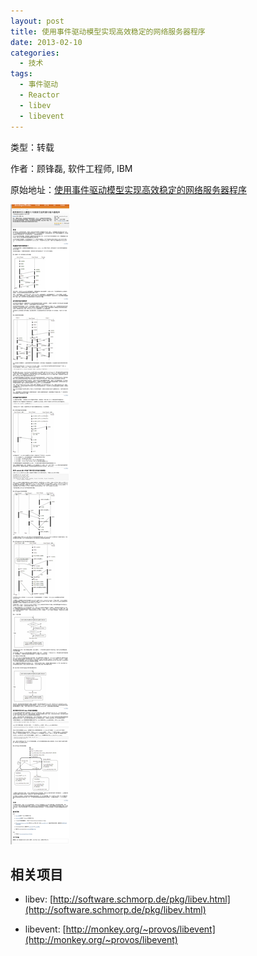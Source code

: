 ```yaml
--- 
layout: post
title: 使用事件驱动模型实现高效稳定的网络服务器程序
date: 2013-02-10
categories:
  - 技术
tags:
  - 事件驱动
  - Reactor
  - libev
  - libevent
---
```


类型：转载

作者：顾锋磊, 软件工程师, IBM

原始地址：[使用事件驱动模型实现高效稳定的网络服务器程序](http://www.ibm.com/developerworks/cn/linux/l-cn-edntwk)

![](/img/article/event-based-high-performance-system-development.png)


## 相关项目

* libev: [http://software.schmorp.de/pkg/libev.html](http://software.schmorp.de/pkg/libev.html)

* libevent: [http://monkey.org/~provos/libevent](http://monkey.org/~provos/libevent)



